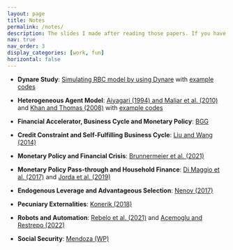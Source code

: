 ```yaml
---
layout: page
title: Notes
permalink: /notes/
description: The slides I made after reading those papers. If you have any questions or find any typos, please email me!
nav: true
nav_order: 3
display_categories: [work, fun]
horizontal: false
---
```

- **Dynare Study**: [Simulating RBC model by using Dynare](https://emory-my.sharepoint.com/:b:/r/personal/jzha954_emory_edu/Documents/Personal%20Website/Dynare_Study.pdf?csf=1&web=1&e=SczLQJ) with [example codes](https://emory-my.sharepoint.com/:f:/r/personal/jzha954_emory_edu/Documents/Personal%20Website/Dynare?csf=1&web=1&e=S22i8a)

- **Heterogeneous Agent Model**: [Aiyagari (1994) and Maliar et al. (2010)](https://emory-my.sharepoint.com/:b:/r/personal/jzha954_emory_edu/Documents/Personal%20Website/Aiyagari(1994)%26K-S(2010).pdf?csf=1&web=1&e=0PF3Mz) and [Khan and Thomas (2008)](https://emory-my.sharepoint.com/:b:/r/personal/jzha954_emory_edu/Documents/Personal%20Website/Khan%20and%20Thomas%20(2008).pdf?csf=1&web=1&e=iJY5gA) with [example codes](https://emory-my.sharepoint.com/:f:/r/personal/jzha954_emory_edu/Documents/Personal%20Website/Heterogeneous_Agent?csf=1&web=1&e=aHjaXP) 

- **Financial Accelerator, Business Cycle and Monetary Policy**: [BGG](https://emory-my.sharepoint.com/:b:/r/personal/jzha954_emory_edu/Documents/Personal%20Website/BGG.pdf?csf=1&web=1&e=MKbQ5O)

- **Credit Constraint and Self-Fulfilling Business Cycle**: [Liu and Wang (2014)](https://emory-my.sharepoint.com/:b:/r/personal/jzha954_emory_edu/Documents/Personal%20Website/Liu%20and%20Wang%20(2014).pdf?csf=1&web=1&e=bvfpZU)

- **Monetary Policy and Financial Crisis**: [Brunnermeier et al. (2021)](https://emory-my.sharepoint.com/:b:/r/personal/jzha954_emory_edu/Documents/Personal%20Website/Brunnermeier%20et%20al.%20(2021).pdf?csf=1&web=1&e=lrvIAJ)

- **Monetary Policy Pass-through and Household Finance**: [Di Maggio et al. (2017)](https://emory-my.sharepoint.com/:b:/r/personal/jzha954_emory_edu/Documents/Personal%20Website/Di%20Maggio%20et%20al.%20(2017).pdf?csf=1&web=1&e=tFlCTJ) and [Jorda et al. (2019)](https://emory-my.sharepoint.com/:b:/r/personal/jzha954_emory_edu/Documents/Personal%20Website/Jorda%20et%20al.%20(2019).pdf?csf=1&web=1&e=HfVQ4q)

- **Endogenous Leverage and Advantageous Selection**: [Nenov (2017)](https://emory-my.sharepoint.com/:b:/r/personal/jzha954_emory_edu/Documents/Personal%20Website/Nenov%20(2017).pdf?csf=1&web=1&e=nxaqP5)

- **Pecuniary Externalities**: [Konerik (2018)](https://emory-my.sharepoint.com/:b:/r/personal/jzha954_emory_edu/Documents/Personal%20Website/Konerik%20(2018).pdf?csf=1&web=1&e=1Yva2V)

- **Robots and Automation**: [Rebelo et al. (2021)](https://emory-my.sharepoint.com/:b:/r/personal/jzha954_emory_edu/Documents/Personal%20Website/Rebelo%20et%20al(2021).pdf?csf=1&web=1&e=du2LlM) and [Acemoglu and Restrepo (2022)](https://emory-my.sharepoint.com/:b:/r/personal/jzha954_emory_edu/Documents/Personal%20Website/Acemoglu%20and%20Restrepo%20(2022).pdf?csf=1&web=1&e=hbA67T)

- **Social Security**: [Mendoza (WP)](https://emory-my.sharepoint.com/:b:/r/personal/jzha954_emory_edu/Documents/Personal%20Website/Mendoza.pdf?csf=1&web=1&e=XHfs4C)
